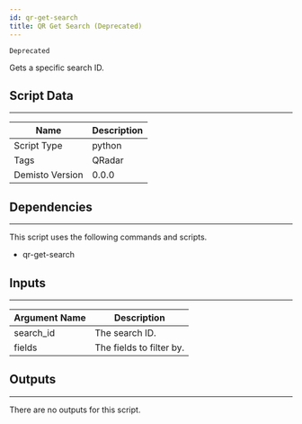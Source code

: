 ```yaml
---
id: qr-get-search
title: QR Get Search (Deprecated)
---
```


`Deprecated`

Gets a specific search ID.

## Script Data
---

| **Name** | **Description** |
| --- | --- |
| Script Type | python |
| Tags | QRadar |
| Demisto Version | 0.0.0 |

## Dependencies
---
This script uses the following commands and scripts.
* qr-get-search

## Inputs
---

| **Argument Name** | **Description** |
| --- | --- |
| search_id | The search ID. |
| fields | The fields to filter by. |

## Outputs
---
There are no outputs for this script.
